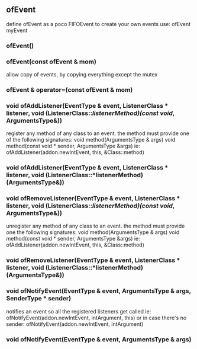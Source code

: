 
## ofEvent ##

define ofEvent as a poco FIFOEvent to create your own events use: ofEvent<argType> myEvent

### ofEvent() ###

 ### ofEvent(const ofEvent<ArgumentsType> & mom) ### 
 allow copy of events, by copying everything except the mutex

 ### ofEvent<ArgumentsType> & operator=(const ofEvent<ArgumentsType> & mom) ### 


### void ofAddListener(EventType & event, ListenerClass  * listener, void (ListenerClass::*listenerMethod)(const void*, ArgumentsType&)) ##

register any method of any class to an event. the method must provide one of the following
signatures:
     void method(ArgumentsType & args)
     void method(const void * sender, ArgumentsType &args)
ie:
     ofAddListener(addon.newIntEvent, this, &Class::method)

### void ofAddListener(EventType & event, ListenerClass  * listener, void (ListenerClass::*listenerMethod)(ArgumentsType&)) ###



### void ofRemoveListener(EventType & event, ListenerClass  * listener, void (ListenerClass::*listenerMethod)(const void*, ArgumentsType&)) ###

unregister any method of any class to an event.
the method must provide one the following
signatures:
    void method(ArgumentsType & args)
    void method(const void * sender, ArgumentsType &args)
ie:
    ofAddListener(addon.newIntEvent, this, &Class::method)

### void ofRemoveListener(EventType & event, ListenerClass  * listener, void (ListenerClass::*listenerMethod)(ArgumentsType&)) ###

### void ofNotifyEvent(EventType & event, ArgumentsType & args, SenderType * sender) ###
notifies an event so all the registered listeners
get called
ie:
	ofNotifyEvent(addon.newIntEvent, intArgument, this)
or in case there's no sender:
	ofNotifyEvent(addon.newIntEvent, intArgument)

### void ofNotifyEvent(EventType & event, ArgumentsType & args) ##